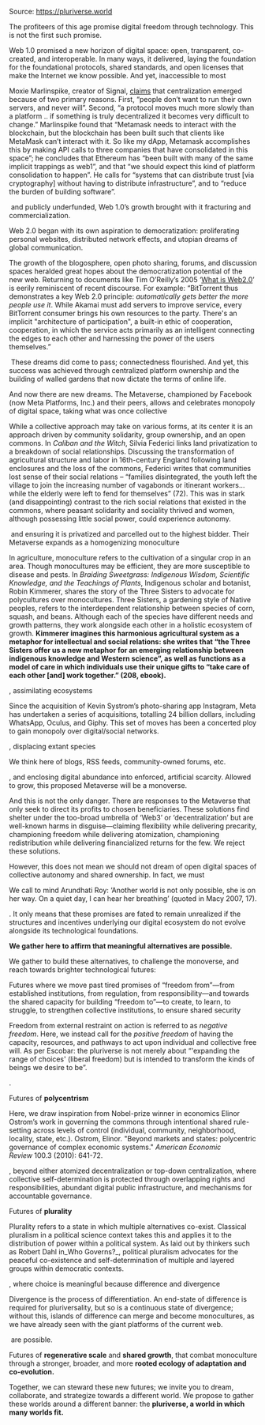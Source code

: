 
Source: https://pluriverse.world

The profiteers of this age promise digital freedom through technology. This is not the first such promise.

Web 1.0 promised a new horizon of digital space: open, transparent, co-created, and interoperable. In many ways, it delivered, laying the foundation for the foundational protocols, shared standards, and open licenses that make the Internet we know possible. And yet, inaccessible to most

Moxie Marlinspike, creator of Signal, [claims](https://moxie.org/2022/01/07/web3-first-impressions.html) that centralization emerged because of two primary reasons. First, “people don’t want to run their own servers, and never will”. Second, “a protocol moves much more slowly than a platform .. if something is truly decentralized it becomes very difficult to change.” Marlinspike found that “Metamask needs to interact with the blockchain, but the blockchain has been built such that clients like MetaMask can’t interact with it. So like my dApp, Metamask accomplishes this by making API calls to three companies that have consolidated in this space”; he concludes that Ethereum has “been built with many of the same implicit trappings as web1”, and that “we should expect this kind of platform consolidation to happen”. He calls for “systems that can distribute trust [via cryptography] without having to distribute infrastructure”, and to “reduce the burden of building software”.

 and publicly underfunded, Web 1.0’s growth brought with it fracturing and commercialization.

Web 2.0 began with its own aspiration to democratization: proliferating personal websites, distributed network effects, and utopian dreams of global communication.

The growth of the blogosphere, open photo sharing, forums, and discussion spaces heralded great hopes about the democratization potential of the new web. Returning to documents like Tim O’Reilly’s 2005 ‘[What is Web2.0](https://www.oreilly.com/pub/a/web2/archive/what-is-web-20.html?page=2)’ is eerily reminiscent of recent discourse. For example: “BitTorrent thus demonstrates a key Web 2.0 principle: _automatically gets better the more people use it_. While Akamai must add servers to improve service, every BitTorrent consumer brings his own resources to the party. There's an implicit "architecture of participation", a built-in ethic of cooperation, cooperation, in which the service acts primarily as an intelligent connecting the edges to each other and harnessing the power of the users themselves.”

 These dreams did come to pass; connectedness flourished. And yet, this success was achieved through centralized platform ownership and the building of walled gardens that now dictate the terms of online life.

And now there are new dreams. The Metaverse, championed by Facebook (now Meta Platforms, Inc.) and their peers, allows and celebrates monopoly of digital space, taking what was once collective

While a collective approach may take on various forms, at its center it is an approach driven by community solidarity, group ownership, and an open commons. In _Caliban and the Witch_, Silvia Federici links land privatization to a breakdown of social relationships. Discussing the transformation of agricultural structure and labor in 16th-century England following land enclosures and the loss of the commons, Federici writes that communities lost sense of their social relations – “families disintegrated, the youth left the village to join the increasing number of vagabonds or itinerant workers…while the elderly were left to fend for themselves” (72). This was in stark (and disappointing) contrast to the rich social relations that existed in the commons, where peasant solidarity and sociality thrived and women, although possessing little social power, could experience autonomy.

 and ensuring it is privatized and parcelled out to the highest bidder. Their Metaverse expands as a homogenizing monoculture

In agriculture, monoculture refers to the cultivation of a singular crop in an area. Though monocultures may be efficient, they are more susceptible to disease and pests. In _Braiding Sweetgrass: Indigenous Wisdom, Scientific Knowledge, and the Teachings of Plants_, Indigenous scholar and botanist, Robin Kimmerer, shares the story of the Three Sisters to advocate for polycultures over monocultures. Three Sisters, a gardening style of Native peoples, refers to the interdependent relationship between species of corn, squash, and beans. Although each of the species have different needs and growth patterns, they work alongside each other in a holistic ecosystem of growth. **Kimmerer imagines this harmonious agricultural system as a metaphor for intellectual and social relations: she writes that “the Three Sisters offer us a new metaphor for an emerging relationship between indigenous knowledge and Western science”, as well as functions as a model of care in which individuals use their unique gifts to “take care of each other [and] work together.” (208, ebook).**

, assimilating ecosystems

Since the acquisition of Kevin Systrom’s photo-sharing app Instagram, Meta has undertaken a series of acquisitions, totalling 24 billion dollars, including WhatsApp, Oculus, and Giphy. This set of moves has been a concerted ploy to gain monopoly over digital/social networks.

, displacing extant species

We think here of blogs, RSS feeds, community-owned forums, etc.

, and enclosing digital abundance into enforced, artificial scarcity. Allowed to grow, this proposed Metaverse will be a monoverse.

And this is not the only danger. There are responses to the Metaverse that only seek to direct its profits to chosen beneficiaries. These solutions find shelter under the too-broad umbrella of ‘Web3’ or ‘decentralization’ but are well-known harms in disguise—claiming flexibility while delivering precarity, championing freedom while delivering atomization, championing redistribution while delivering financialized returns for the few. We reject these solutions.

However, this does not mean we should not dream of open digital spaces of collective autonomy and shared ownership. In fact, we must

We call to mind Arundhati Roy: ‘Another world is not only possible, she is on her way. On a quiet day, I can hear her breathing’ (quoted in Macy 2007, 17).

. It only means that these promises are fated to remain unrealized if the structures and incentives underlying our digital ecosystem do not evolve alongside its technological foundations.

**We gather here to affirm that meaningful alternatives are possible.**

We gather to build these alternatives, to challenge the monoverse, and reach towards brighter technological futures:

Futures where we move past tired promises of “freedom from”—from established institutions, from regulation, from responsibility—and towards the shared capacity for building “freedom to”—to create, to learn, to struggle, to strengthen collective institutions, to ensure shared security

Freedom from external restraint on action is referred to as _negative freedom_. Here, we instead call for the _positive freedom_ of having the capacity, resources, and pathways to act upon individual and collective free will. As per Escobar: the pluriverse is not merely about “'expanding the range of choices' (liberal freedom) but is intended to transform the kinds of beings we desire to be”.

.

Futures of **polycentrism**

Here, we draw inspiration from Nobel-prize winner in economics Elinor Ostrom’s work in governing the commons through intentional shared rule-setting across levels of control (individual, community, neighborhood, locality, state, etc.). Ostrom, Elinor. "Beyond markets and states: polycentric governance of complex economic systems." _American Economic Review_ 100.3 (2010): 641-72.

, beyond either atomized decentralization or top-down centralization, where collective self-determination is protected through overlapping rights and responsibilities, abundant digital public infrastructure, and mechanisms for accountable governance.

Futures of **plurality**

Plurality refers to a state in which multiple alternatives co-exist. Classical pluralism in a political science context takes this and applies it to the distribution of power within a political system. As laid out by thinkers such as Robert Dahl in_Who Governs?_, political pluralism advocates for the peaceful co-existence and self-determination of multiple and layered groups within democratic contexts.

, where choice is meaningful because difference and divergence

Divergence is the process of differentiation. An end-state of difference is required for pluriversality, but so is a continuous state of divergence; without this, islands of difference can merge and become monocultures, as we have already seen with the giant platforms of the current web.

 are possible.

Futures of **regenerative scale** and **shared growth**, that combat monoculture through a stronger, broader, and more **rooted ecology of adaptation and co-evolution.**

Together, we can steward these new futures; we invite you to dream, collaborate, and strategize towards a different world. We propose to gather these worlds around a different banner: the **pluriverse, a world in which many worlds fit.**